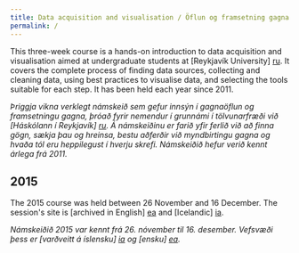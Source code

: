 ```yaml
---
title: Data acquisition and visualisation / Öflun og framsetning gagna
permalink: /
---
```


This three-week course is a hands-on introduction to data acquisition and
visualisation aimed at undergraduate students at [Reykjavík University] [ru].
It covers the complete process of finding data sources, collecting and
cleaning data, using best practices to visualise data, and selecting the tools
suitable for each step. It has been held each year since 2011.

*Þriggja vikna verklegt námskeið sem gefur innsýn í gagnaöflun og framsetningu
gagna, þróað fyrir nemendur í grunnámi í tölvunarfræði við
[Háskólann í Reykjavík] [ru]. Á námskeiðinu er farið yfir ferlið við að finna
gögn, sækja þau og hreinsa, bestu aðferðir við myndbirtingu gagna og hvaða tól
eru heppilegust í hverju skrefi. Námskeiðið hefur verið kennt árlega frá 2011.*

2015
----

The 2015 course was held between 26 November and 16 December. The session's
site is [archived in English] [ea] and [Icelandic] [ia].

*Námskeiðið 2015 var kennt frá 26. nóvember til 16. desember. Vefsvæði þess er
[varðveitt á íslensku] [ia] og [ensku] [ea].*

[ru]: http://www.ru.is/
[ea]: /2015/
[ia]: /2015/islenska/
